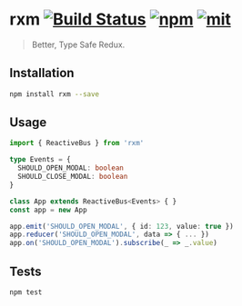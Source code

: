 # rxm [![Build Status][build]](https://circleci.com/gh/bcherny/rxm) [![npm]](https://www.npmjs.com/package/rxm) [![mit]](https://opensource.org/licenses/MIT)

[build]: https://img.shields.io/circleci/project/bcherny/rxm.svg?branch=master&style=flat-square
[npm]: https://img.shields.io/npm/v/rxm.svg?style=flat-square
[mit]: https://img.shields.io/npm/l/rxm.svg?style=flat-square

> Better, Type Safe Redux.

## Installation

```sh
npm install rxm --save
```

## Usage

```ts
import { ReactiveBus } from 'rxm'

type Events = {
  SHOULD_OPEN_MODAL: boolean
  SHOULD_CLOSE_MODAL: boolean
}

class App extends ReactiveBus<Events> { }
const app = new App

app.emit('SHOULD_OPEN_MODAL', { id: 123, value: true })
app.reducer('SHOULD_OPEN_MODAL', data => { ... })
app.on('SHOULD_OPEN_MODAL').subscribe(_ => _.value)
```

## Tests

```sh
npm test
```
